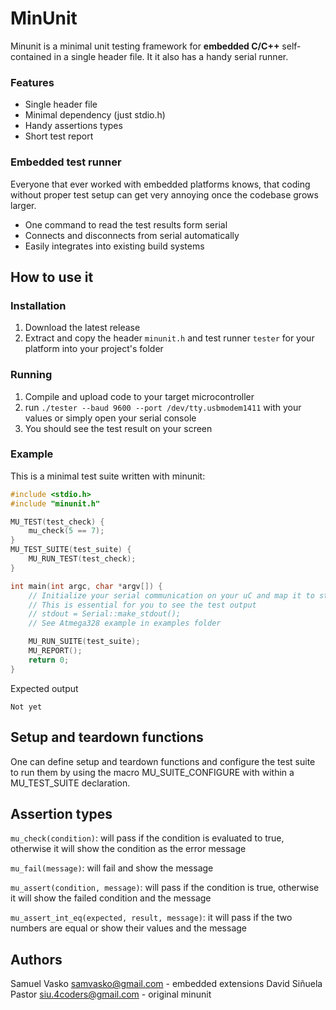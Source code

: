 # MinUnit

Minunit is a minimal unit testing framework for **embedded C/C++** self-contained in a single header file. It it also has a handy serial runner.

### Features
- Single header file
- Minimal dependency (just stdio.h)
- Handy assertions types
- Short test report

### Embedded test runner
Everyone that ever worked with embedded platforms knows, that coding without proper test setup can get very annoying once the codebase grows larger.

- One command to read the test results form serial
- Connects and disconnects from serial automatically
- Easily integrates into existing build systems


## How to use it

### Installation

1. Download the latest release
2. Extract and copy the header `minunit.h` and test runner `tester` for your platform into your project's folder

### Running

1. Compile and upload code to your target microcontroller
2. run `./tester --baud 9600 --port /dev/tty.usbmodem1411` with your values or simply open your serial console 
3. You should see the test result on your screen

### Example

This is a minimal test suite written with minunit:

```C
#include <stdio.h>
#include "minunit.h"

MU_TEST(test_check) {
	mu_check(5 == 7);
}
MU_TEST_SUITE(test_suite) {
	MU_RUN_TEST(test_check);
}

int main(int argc, char *argv[]) {
	// Initialize your serial communication on your uC and map it to stdout
	// This is essential for you to see the test output
	// stdout = Serial::make_stdout();
	// See Atmega328 example in examples folder

	MU_RUN_SUITE(test_suite);
	MU_REPORT();
	return 0;
}
```

Expected output
```
Not yet
```

## Setup and teardown functions

One can define setup and teardown functions and configure the test suite to run
them by using the macro MU_SUITE_CONFIGURE with within a MU_TEST_SUITE
declaration.

## Assertion types

`mu_check(condition)`: will pass if the condition is evaluated to true, otherwise
it will show the condition as the error message

`mu_fail(message)`: will fail and show the message

`mu_assert(condition, message)`: will pass if the condition is true, otherwise it
will show the failed condition and the message

`mu_assert_int_eq(expected, result, message)`: it will pass if the two numbers are
equal or show their values and the message

## Authors

Samuel Vasko <samvasko@gmail.com> - embedded extensions
David Siñuela Pastor <siu.4coders@gmail.com> - original minunit
